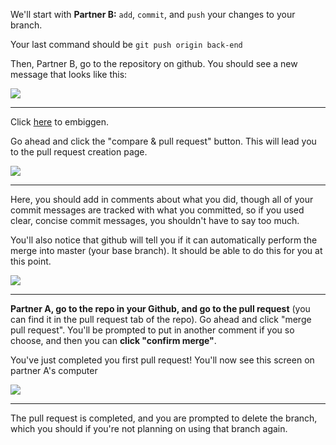 
We'll start with **Partner B:** `add`, `commit`, and `push` your changes to your branch.

Your last command should be `git push origin back-end`

  

Then, Partner B, go to the repository on github. You should see a new message that looks like this:

![](https://s3-us-west-2.amazonaws.com/learn-app/lesson-images/git/pullreq-pop.png)

  
---
Click [here](https://s3-us-west-2.amazonaws.com/learn-app/lesson-images/git/pullreq-pop.png) to embiggen.

  

Go ahead and click the "compare & pull request" button. This will lead you to the pull request creation page.

![](https://s3-us-west-2.amazonaws.com/learn-app/lesson-images/git/pullreq-create.png)

---

Here, you should add in comments about what you did, though all of your commit messages are tracked with what you committed, so if you used clear, concise commit messages, you shouldn't have to say too much.

  

You'll also notice that github will tell you if it can automatically perform the merge into master (your base branch). It should be able to do this for you at this point.

  

![](https://s3-us-west-2.amazonaws.com/learn-app/lesson-images/git/youcanMerge.png)

----
  

**Partner A, go to the repo in your Github, and go to the pull request** (you can find it in the pull request tab of the repo). Go ahead and click "merge pull request". You'll be prompted to put in another comment if you so choose, and then you can **click "confirm merge"**.

  

You've just completed you first pull request! You'll now see this screen on partner A's computer

![](https://s3-us-west-2.amazonaws.com/learn-app/lesson-images/git/merge-completed.png)

---
  

The pull request is completed, and you are prompted to delete the branch, which you should if you're not planning on using that branch again.